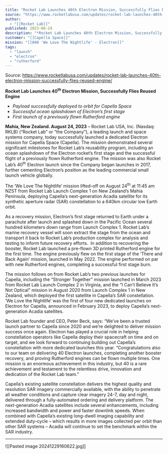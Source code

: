```yaml
---
title: "Rocket Lab Launches 40th Electron Mission, Successfully Flies Reused Engine "
source: "https://www.rocketlabusa.com/updates/rocket-lab-launches-40th-electron-mission-successfully-flies-reused-engine/"
author:
  - "[[Rocket Lab]]"
published: 2023-08-24
description: "*Rocket Lab Launches 40th Electron Mission, Successfully Flies Reused Engine*"
customer: "[[Capella Space]]"
mission: "[[040 'We Love The Nightlife' - Electron]]"
tags:
  - "launch"
  - "electron"
  - "rutherford"
---
```


Source: https://www.rocketlabusa.com/updates/rocket-lab-launches-40th-electron-mission-successfully-flies-reused-engine/

**Rocket Lab Launches 40<sup>th</sup> Electron Mission, Successfully Flies Reused Engine**

- *Payload successfully deployed to orbit for Capella Space*
- *Successful ocean splashdown of Electron’s first stage*
- *First launch of a previously flown Rutherford engine*

**Mahia, New Zealand. August 24, 2023** – Rocket Lab USA, Inc. (Nasdaq: RKLB) (“Rocket Lab” or “the Company”), a leading launch and space systems company, today successfully launched a dedicated Electron mission for Capella Space (Capella). The mission demonstrated several significant milestones for Rocket Lab’s reusability program, including an ocean splashdown of the Electron rocket’s first stage and the successful flight of a previously flown Rutherford engine. The mission was also Rocket Lab’s 40<sup>th</sup> Electron launch since the Company began launches in 2017, further cementing Electron’s position as the leading commercial small launch vehicle globally.

The ‘We Love The Nightlife’ mission lifted-off on August 24<sup>th</sup> at 11:45 am NZST from Rocket Lab Launch Complex 1 on New Zealand’s Mahia Peninsula, deploying Capella’s next-generation Acadia satellite for its synthetic aperture radar (SAR) constellation to a 640km circular low Earth orbit.

As a recovery mission, Electron’s first stage returned to Earth under a parachute after launch and splashed down in the Pacific Ocean several hundred kilometers down range from Launch Complex 1. Rocket Lab’s marine recovery vessel will soon extract the stage from the ocean and transport it back to Rocket Lab’s production complex for analysis and testing to inform future recovery efforts.  In addition to recovering the booster, Rocket Lab launched a pre-flown 3D printed Rutherford engine for the first time. The engine previously flew on the first stage of the ‘There and Back Again’ mission, launched in May 2022. The engine performed on par with new Rutherford engines, completing a successful first stage burn.

The mission follows on from Rocket Lab’s two previous launches for Capella, including the “Stronger Together” mission launched in March 2023 from Rocket Lab Launch Complex 2 in Virginia, and the “I Can’t Believe It’s Not Optical” mission in August 2020 from Launch Complex 1 in New Zealand, which deployed the first satellite in Capella’s SAR constellation. ‘We Love the Nightlife’ was the first of four new dedicated launches on Electron for Capella, announced in February 2023, to deploy Capella’s next-generation Acadia satellites.

Rocket Lab founder and CEO, Peter Beck, says: “We’ve been a trusted launch partner to Capella since 2020 and we’re delighted to deliver mission success once again. Electron has played a crucial role in helping constellation operators like Capella deploy their spacecraft on time and on target, and we look forward to continuing building out Capella’s constellation with more dedicated launches this year. “Congratulations also to our team on delivering 40 Electron launches, completing another booster recovery, and proving Rutherford engines can be flown multiple times. One mission is an enormous achievement in this industry, but 40 is a rare achievement and testament to the relentless drive, innovation and dedication of the Rocket Lab team.”  

Capella’s existing satellite constellation delivers the highest quality and resolution SAR imagery commercially available, with the ability to penetrate all weather conditions and capture clear imagery 24-7, day and night, delivered through a fully-automated ordering and delivery platform. The next-generation Acadia satellites include several enhancements, including increased bandwidth and power and faster downlink speeds. When combined with Capella’s existing long-dwell imaging capability and extended duty-cycle – which results in more images collected per orbit than other SAR systems – Acadia will continue to set the benchmark within the SAR industry.

---

![[Pasted image 20241229160622.jpg]]